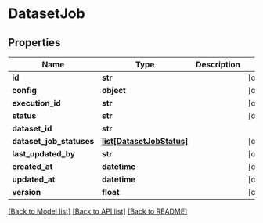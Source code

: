 # DatasetJob

## Properties
Name | Type | Description | Notes
------------ | ------------- | ------------- | -------------
**id** | **str** |  | [optional] 
**config** | **object** |  | [optional] 
**execution_id** | **str** |  | [optional] 
**status** | **str** |  | [optional] 
**dataset_id** | **str** |  | 
**dataset_job_statuses** | [**list[DatasetJobStatus]**](DatasetJobStatus.md) |  | [optional] 
**last_updated_by** | **str** |  | [optional] 
**created_at** | **datetime** |  | [optional] 
**updated_at** | **datetime** |  | [optional] 
**version** | **float** |  | [optional] 

[[Back to Model list]](../README.md#documentation-for-models) [[Back to API list]](../README.md#documentation-for-api-endpoints) [[Back to README]](../README.md)


